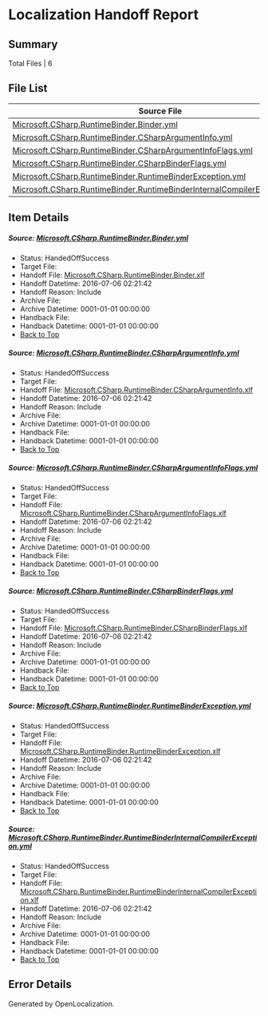 # <a name='report-top'></a> Localization Handoff Report

## Summary
 Total Files | 6

## File List
 Source File | Status | Details 
 ----------- | ------ | ------- 
 [Microsoft.CSharp.RuntimeBinder.Binder.yml](https://github.com/OpenLocalizationOrg/coreapi/blob/3ab0ace0b792a1eeb608857b51b56d397261d465/Microsoft.CSharp.RuntimeBinder.Binder.yml) | HandedOffSuccess | [Details](#c9e5c3e8802f79e95c8e1e09df552f6c9b774fe27)
 [Microsoft.CSharp.RuntimeBinder.CSharpArgumentInfo.yml](https://github.com/OpenLocalizationOrg/coreapi/blob/cb361d8725c58a0e497ef1ed8eb29244a84298c5/Microsoft.CSharp.RuntimeBinder.CSharpArgumentInfo.yml) | HandedOffSuccess | [Details](#6561fa070f860cdb822f88f851bc4908a6a419918)
 [Microsoft.CSharp.RuntimeBinder.CSharpArgumentInfoFlags.yml](https://github.com/OpenLocalizationOrg/coreapi/blob/a08c20714f01d649664dc73db1eb29b79b016cc5/Microsoft.CSharp.RuntimeBinder.CSharpArgumentInfoFlags.yml) | HandedOffSuccess | [Details](#21254a62c5fd599130023e43ee1dc181e6f449a49)
 [Microsoft.CSharp.RuntimeBinder.CSharpBinderFlags.yml](https://github.com/OpenLocalizationOrg/coreapi/blob/a08c20714f01d649664dc73db1eb29b79b016cc5/Microsoft.CSharp.RuntimeBinder.CSharpBinderFlags.yml) | HandedOffSuccess | [Details](#32aa1455fcbf9a91988aca19e11d82ad742560d810)
 [Microsoft.CSharp.RuntimeBinder.RuntimeBinderException.yml](https://github.com/OpenLocalizationOrg/coreapi/blob/cb361d8725c58a0e497ef1ed8eb29244a84298c5/Microsoft.CSharp.RuntimeBinder.RuntimeBinderException.yml) | HandedOffSuccess | [Details](#a0376b5046f9a28ffa115ffd19def82d4af253b211)
 [Microsoft.CSharp.RuntimeBinder.RuntimeBinderInternalCompilerException.yml](https://github.com/OpenLocalizationOrg/coreapi/blob/82fedd1bb09e3cdb0a75af5ecd831d836d42962b/Microsoft.CSharp.RuntimeBinder.RuntimeBinderInternalCompilerException.yml) | HandedOffSuccess | [Details](#1091568d38ab324be13737b40cdd4ac53009684e12)

## Item Details
##### <a name='c9e5c3e8802f79e95c8e1e09df552f6c9b774fe27'></a> Source: [Microsoft.CSharp.RuntimeBinder.Binder.yml](https://github.com/OpenLocalizationOrg/coreapi/blob/3ab0ace0b792a1eeb608857b51b56d397261d465/Microsoft.CSharp.RuntimeBinder.Binder.yml)
* Status: HandedOffSuccess
* Target File: 
* Handoff File: [Microsoft.CSharp.RuntimeBinder.Binder.xlf](https://github.com/OpenLocalizationOrg/dotnetcore.handoff/blob/82d831d2dc1c386cba0525b339f97f0f93999eec/ol-handoff/en-us.coreapi/Microsoft.CSharp.RuntimeBinder.Binder.xlf)
* Handoff Datetime: 2016-07-06 02:21:42
* Handoff Reason: Include
* Archive File: 
* Archive Datetime: 0001-01-01 00:00:00
* Handback File: 
* Handback Datetime: 0001-01-01 00:00:00
* [Back to Top](#report-top)

##### <a name='6561fa070f860cdb822f88f851bc4908a6a419918'></a> Source: [Microsoft.CSharp.RuntimeBinder.CSharpArgumentInfo.yml](https://github.com/OpenLocalizationOrg/coreapi/blob/cb361d8725c58a0e497ef1ed8eb29244a84298c5/Microsoft.CSharp.RuntimeBinder.CSharpArgumentInfo.yml)
* Status: HandedOffSuccess
* Target File: 
* Handoff File: [Microsoft.CSharp.RuntimeBinder.CSharpArgumentInfo.xlf](https://github.com/OpenLocalizationOrg/dotnetcore.handoff/blob/82d831d2dc1c386cba0525b339f97f0f93999eec/ol-handoff/en-us.coreapi/Microsoft.CSharp.RuntimeBinder.CSharpArgumentInfo.xlf)
* Handoff Datetime: 2016-07-06 02:21:42
* Handoff Reason: Include
* Archive File: 
* Archive Datetime: 0001-01-01 00:00:00
* Handback File: 
* Handback Datetime: 0001-01-01 00:00:00
* [Back to Top](#report-top)

##### <a name='21254a62c5fd599130023e43ee1dc181e6f449a49'></a> Source: [Microsoft.CSharp.RuntimeBinder.CSharpArgumentInfoFlags.yml](https://github.com/OpenLocalizationOrg/coreapi/blob/a08c20714f01d649664dc73db1eb29b79b016cc5/Microsoft.CSharp.RuntimeBinder.CSharpArgumentInfoFlags.yml)
* Status: HandedOffSuccess
* Target File: 
* Handoff File: [Microsoft.CSharp.RuntimeBinder.CSharpArgumentInfoFlags.xlf](https://github.com/OpenLocalizationOrg/dotnetcore.handoff/blob/82d831d2dc1c386cba0525b339f97f0f93999eec/ol-handoff/en-us.coreapi/Microsoft.CSharp.RuntimeBinder.CSharpArgumentInfoFlags.xlf)
* Handoff Datetime: 2016-07-06 02:21:42
* Handoff Reason: Include
* Archive File: 
* Archive Datetime: 0001-01-01 00:00:00
* Handback File: 
* Handback Datetime: 0001-01-01 00:00:00
* [Back to Top](#report-top)

##### <a name='32aa1455fcbf9a91988aca19e11d82ad742560d810'></a> Source: [Microsoft.CSharp.RuntimeBinder.CSharpBinderFlags.yml](https://github.com/OpenLocalizationOrg/coreapi/blob/a08c20714f01d649664dc73db1eb29b79b016cc5/Microsoft.CSharp.RuntimeBinder.CSharpBinderFlags.yml)
* Status: HandedOffSuccess
* Target File: 
* Handoff File: [Microsoft.CSharp.RuntimeBinder.CSharpBinderFlags.xlf](https://github.com/OpenLocalizationOrg/dotnetcore.handoff/blob/82d831d2dc1c386cba0525b339f97f0f93999eec/ol-handoff/en-us.coreapi/Microsoft.CSharp.RuntimeBinder.CSharpBinderFlags.xlf)
* Handoff Datetime: 2016-07-06 02:21:42
* Handoff Reason: Include
* Archive File: 
* Archive Datetime: 0001-01-01 00:00:00
* Handback File: 
* Handback Datetime: 0001-01-01 00:00:00
* [Back to Top](#report-top)

##### <a name='a0376b5046f9a28ffa115ffd19def82d4af253b211'></a> Source: [Microsoft.CSharp.RuntimeBinder.RuntimeBinderException.yml](https://github.com/OpenLocalizationOrg/coreapi/blob/cb361d8725c58a0e497ef1ed8eb29244a84298c5/Microsoft.CSharp.RuntimeBinder.RuntimeBinderException.yml)
* Status: HandedOffSuccess
* Target File: 
* Handoff File: [Microsoft.CSharp.RuntimeBinder.RuntimeBinderException.xlf](https://github.com/OpenLocalizationOrg/dotnetcore.handoff/blob/82d831d2dc1c386cba0525b339f97f0f93999eec/ol-handoff/en-us.coreapi/Microsoft.CSharp.RuntimeBinder.RuntimeBinderException.xlf)
* Handoff Datetime: 2016-07-06 02:21:42
* Handoff Reason: Include
* Archive File: 
* Archive Datetime: 0001-01-01 00:00:00
* Handback File: 
* Handback Datetime: 0001-01-01 00:00:00
* [Back to Top](#report-top)

##### <a name='1091568d38ab324be13737b40cdd4ac53009684e12'></a> Source: [Microsoft.CSharp.RuntimeBinder.RuntimeBinderInternalCompilerException.yml](https://github.com/OpenLocalizationOrg/coreapi/blob/82fedd1bb09e3cdb0a75af5ecd831d836d42962b/Microsoft.CSharp.RuntimeBinder.RuntimeBinderInternalCompilerException.yml)
* Status: HandedOffSuccess
* Target File: 
* Handoff File: [Microsoft.CSharp.RuntimeBinder.RuntimeBinderInternalCompilerException.xlf](https://github.com/OpenLocalizationOrg/dotnetcore.handoff/blob/82d831d2dc1c386cba0525b339f97f0f93999eec/ol-handoff/en-us.coreapi/Microsoft.CSharp.RuntimeBinder.RuntimeBinderInternalCompilerException.xlf)
* Handoff Datetime: 2016-07-06 02:21:42
* Handoff Reason: Include
* Archive File: 
* Archive Datetime: 0001-01-01 00:00:00
* Handback File: 
* Handback Datetime: 0001-01-01 00:00:00
* [Back to Top](#report-top)


## Error Details

Generated by OpenLocalization.
